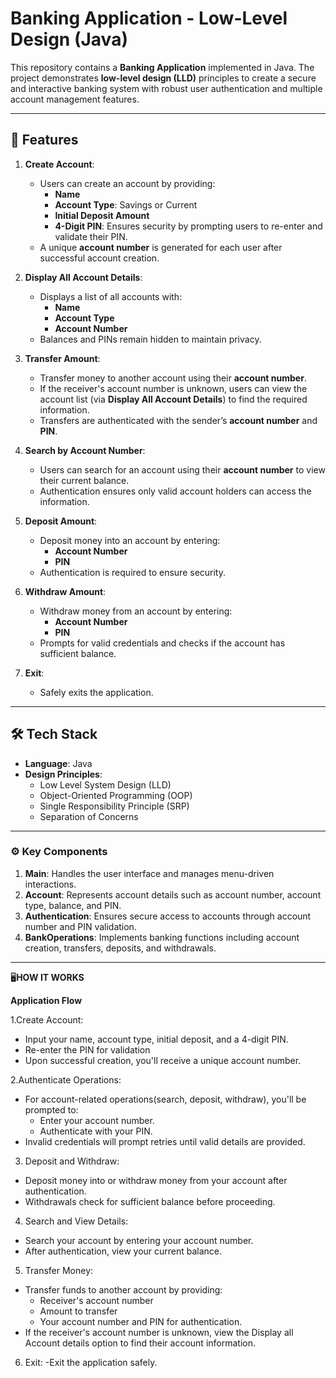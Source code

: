 # Banking Application - Low-Level Design (Java)

This repository contains a **Banking Application** implemented in Java. The project demonstrates **low-level design (LLD)** principles to create a secure and interactive banking system with robust user authentication and multiple account management features.

---

## 📖 Features

1. **Create Account**:
   - Users can create an account by providing:
     - **Name**
     - **Account Type**: Savings or Current
     - **Initial Deposit Amount**
     - **4-Digit PIN**: Ensures security by prompting users to re-enter and validate their PIN.
   - A unique **account number** is generated for each user after successful account creation.

2. **Display All Account Details**:
   - Displays a list of all accounts with:
     - **Name**
     - **Account Type**
     - **Account Number**  
   - Balances and PINs remain hidden to maintain privacy.

3. **Transfer Amount**:
   - Transfer money to another account using their **account number**.
   - If the receiver's account number is unknown, users can view the account list (via **Display All Account Details**) to find the required information.
   - Transfers are authenticated with the sender’s **account number** and **PIN**.

4. **Search by Account Number**:
   - Users can search for an account using their **account number** to view their current balance.
   - Authentication ensures only valid account holders can access the information.

5. **Deposit Amount**:
   - Deposit money into an account by entering:
     - **Account Number**
     - **PIN**
   - Authentication is required to ensure security.

6. **Withdraw Amount**:
   - Withdraw money from an account by entering:
     - **Account Number**
     - **PIN**
   - Prompts for valid credentials and checks if the account has sufficient balance.

7. **Exit**:
   - Safely exits the application.

---

## 🛠️ Tech Stack

- **Language**: Java  
- **Design Principles**:
  - Low Level System Design (LLD) 
  - Object-Oriented Programming (OOP)
  - Single Responsibility Principle (SRP)
  - Separation of Concerns

---

### ⚙️ Key Components
1. **Main**: Handles the user interface and manages menu-driven interactions.
2. **Account**: Represents account details such as account number, account type, balance, and PIN.
3. **Authentication**: Ensures secure access to accounts through account number and PIN validation.
4. **BankOperations**: Implements banking functions including account creation, transfers, deposits, and withdrawals.

---

🖥️**HOW IT WORKS**

**Application Flow**

1.Create Account:
  - Input your name, account type, initial deposit, and a 4-digit PIN.
  - Re-enter the PIN for validation
  - Upon successful creation, you'll receive a unique account number.

2.Authenticate Operations: 
  - For account-related operations(search, deposit, withdraw), you'll be prompted to:
      - Enter your account number.
      - Authenticate with your PIN.
  - Invalid credentials will prompt retries until valid details are provided.

3. Deposit and Withdraw:
  - Deposit money into or withdraw money from your account after authentication.
  - Withdrawals check for sufficient balance before proceeding.

4. Search and View Details:
  - Search your account by entering your account number.
  - After authentication, view your current balance.

5. Transfer Money:
  - Transfer funds to another account by providing:
      - Receiver's account number
      - Amount to transfer
      - Your account number and PIN for authentication.
  - If the receiver's account number is unknown, view the Display all Account details option to find their account information.

6. Exit:
   -Exit the application safely.








